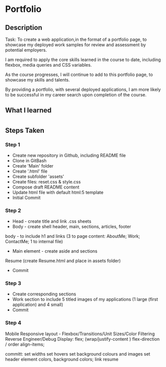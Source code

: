 # Portfolio
## Description
Task: To create a web application,in the format of a portfolio page, to showcase my deployed work samples for review and assessment by potential employers.

I am required to apply the core skills learned in the course to date, including flexbox, media queries and CSS variables.

As the course progresses, I will continue to add to this portfolio page, to showcase my skills and talents.

By providing a portfolio, with several deployed applications, I am more likely to be successful in my career search upon completion of the course.

## What I learned


#
## Steps Taken

### Step 1
- Create new repository in Github, including README file
- Clone in GitBash
- Create 'Main' folder
- Create '.html' file
- Create subfolder 'assets'
- Create files: reset.css & style.css
- Compose draft README content
- Update html file with default html:5 template
- Initial Commit
### Step 2
- Head - create title and link .css sheets
- Body - create shell header, main, sections, articles, footer

body - to include h1 and links (3 to page content: AboutMe; Work; ContactMe; 1 to internal file)
- Main element - create aside and sections 

 Resume (create Resume.html and place in assets folder)
- Commit
### Step 3
- Create corresponding sections
- Work section to include 5 titled images of my applications (1 large (first application) and 4 small)
- Commit
### Step 4
Mobile Responsive layout - Flexbox/Transitions/Unit Sizes/Color Filtering
Reverse Engineer/Debug
Display: flex; (wrap/justify-content
) flex-direction / order
align-items;


committ:
set widths
set hovers
set background colours and images
set header element colors, background colors; link resume


